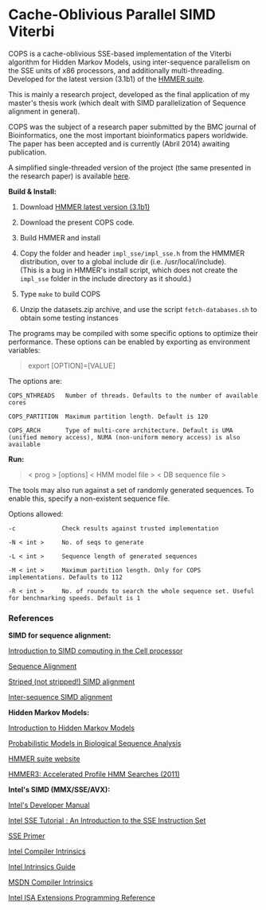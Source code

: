 Cache-Oblivious Parallel SIMD Viterbi
=====================================

COPS is a cache-oblivious SSE-based implementation of the Viterbi algorithm for Hidden Markov Models, using inter-sequence parallelism on the SSE units of x86 processors, and additionally multi-threading. Developed for the latest version (3.1b1) of the [HMMER suite](http://hmmer.janelia.org).

This is mainly a research project, developed as the final application of my master's thesis work (which dealt with SIMD parallelization of Sequence alignment in general).           

COPS was the subject of a research paper submitted by the BMC journal of Bioinformatics, one the most important bioinformatics papers worldwide. The paper has been accepted and is currently (Abril 2014) awaiting publication.

A simplified single-threaded version of the project (the same presented in the research paper) is available [here](https://kdbio.inesc-id.pt/~lsr/COPS/#home).



**Build & Install:**

1) Download [HMMER latest version (3.1b1)](http://selab.janelia.org/software/hmmer3/3.1b1/hmmer-3.1b1-linux-intel-ia32.tar.gz)

2) Download the present COPS code.

3) Build HMMER and install

4) Copy the folder and header `impl_sse/impl_sse.h` from the HMMMER distribution, over to a global include dir (i.e. /usr/local/include).   
(This is a bug in HMMER's install script, which does not create the `impl_sse` folder in the include directory as it should.)

5) Type `make` to build COPS

6) Unzip the datasets.zip archive, and use the script `fetch-databases.sh` to obtain some testing instances


The programs may be compiled with some specific options to optimize their performance. These options can be enabled by exporting as environment variables:

   >export [OPTION]=[VALUE]
    
The options are:

	COPS_NTHREADS   Number of threads. Defaults to the number of available cores   
   
	COPS_PARTITION  Maximum partition length. Default is 120

	COPS_ARCH       Type of multi-core architecture. Default is UMA (unified memory access), NUMA (non-uniform memory access) is also available



**Run:**

> < prog >  [options]  < HMM model file >  < DB sequence file >

The tools may also run against a set of randomly generated sequences. To enable this, specify a non-existent sequence file.

Options allowed:

    -c             Check results against trusted implementation

    -N < int >     No. of seqs to generate

    -L < int >     Sequence length of generated sequences

    -M < int >     Maximum partition length. Only for COPS implementations. Defaults to 112

    -R < int >     No. of rounds to search the whole sequence set. Useful for benchmarking speeds. Default is 1



### References


**SIMD for sequence alignment:**

[Introduction to SIMD computing in the Cell processor](https://www.kernel.org/pub/linux/kernel/people/geoff/cell/ps3-linux-docs/CellProgrammingTutorial/BasicsOfSIMDProgramming.html)

[Sequence Alignment](https://en.wikipedia.org/wiki/Sequence_alignment)

[Striped (not stripped!) SIMD alignment](http://bioinformatics.oxfordjournals.org/content/23/2/156.abstract)

[Inter-sequence SIMD alignment](http://dna.uio.no/swipe)


**Hidden Markov Models:**

[Introduction to Hidden Markov Models](https://en.wikipedia.org/wiki/Hidden_Markov_model)

[Probabilistic Models in Biological Sequence Analysis](http://selab.janelia.org/cupbook.html)

[HMMER suite website](http://hmmer.janelia.org)

[HMMER3: Accelerated Profile HMM Searches (2011)](http://www.ploscompbiol.org/article/info%3Adoi%2F10.1371%2Fjournal.pcbi.1002195)



**Intel's SIMD (MMX/SSE/AVX):**

[Intel's Developer Manual](http://www.intel.com/content/www/us/en/processors/architectures-software-developer-manuals.html)

[Intel SSE Tutorial : An Introduction to the SSE Instruction Set](http://neilkemp.us/src/sse_tutorial/sse_tutorial.html)

[SSE Primer](http://tommesani.com/index.php/component/content/article/2-simd/35-sse-primer.html)

[Intel Compiler Intrinsics](https://software.intel.com/sites/products/documentation/doclib/iss/2013/compiler/cpp-lin/index.htm#GUID-7478B278-2240-44D8-B396-1DC508E3656E.htm)

[Intel Intrinsics Guide](https://software.intel.com/sites/landingpage/IntrinsicsGuide)


[MSDN Compiler Intrinsics](http://msdn.microsoft.com/en-us/library/26td21ds%28v=vs.100%29.aspx)

[Intel ISA Extensions Programming Reference](https://software.intel.com/sites/default/files/managed/68/8b/319433-019.pdf)


